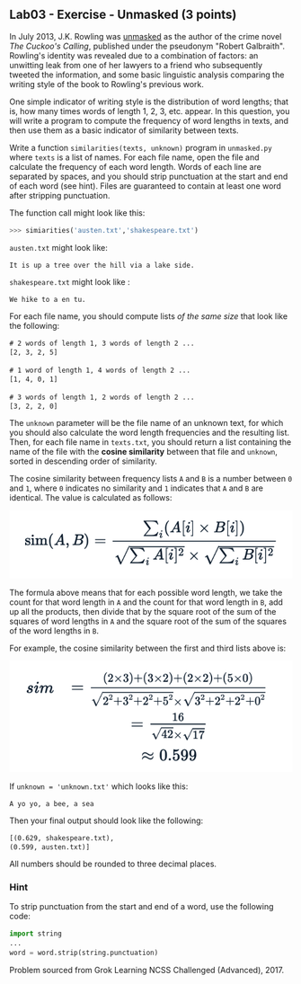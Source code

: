 ## Lab03 - Exercise - Unmasked (3 points)

In July 2013, J.K. Rowling was [unmasked](https://en.wikipedia.org/wiki/The_Cuckoo%27s_Calling) as the author of the crime novel *The Cuckoo's Calling*, published under the pseudonym "Robert Galbraith". Rowling's identity was revealed due to a combination of factors: an unwitting leak from one of her lawyers to a friend who subsequently tweeted the information, and some basic linguistic analysis comparing the writing style of the book to Rowling's previous work.

One simple indicator of writing style is the distribution of word lengths; that is, how many times words of length 1, 2, 3, etc. appear. In this question, you will write a program to compute the frequency of word lengths in texts, and then use them as a basic indicator of similarity between texts.

Write a function `similarities(texts, unknown)` program in `unmasked.py` where `texts` is a list of names. For each file name, open the file and calculate the frequency of each word length. Words of each line are separated by spaces, and you should strip punctuation at the start and end of each word (see hint). Files are guaranteed to contain at least one word after stripping punctuation.

The function call might look like this:

```python
>>> simiarities('austen.txt','shakespeare.txt')
```

`austen.txt` might look like:

```
It is up a tree over the hill via a lake side.
```

`shakespeare.txt` might look like :

```
We hike to a en tu.
```

For each file name, you should compute lists *of the same size* that look like the following:

```
# 2 words of length 1, 3 words of length 2 ...
[2, 3, 2, 5]

# 1 word of length 1, 4 words of length 2 ...
[1, 4, 0, 1]

# 3 words of length 1, 2 words of length 2 ...
[3, 2, 2, 0]
```

The `unknown` parameter will be the file name of an unknown text, for which you should also calculate the word length frequencies and the resulting list. Then, for each file name in `texts.txt`, you should return a list containing the name of the file with the **cosine similarity** between that file and `unknown`, sorted in descending order of similarity.

The cosine similarity between frequency lists `A` and `B` is a number between `0` and `1`, where `0` indicates no similarity and `1` indicates that `A` and `B` are identical. The value is calculated as follows:

![Figure 1](figure1.png)

The formula above means that for each possible word length, we take the count for that word length in `A` and the count for that word length in `B`, add up all the products, then divide that by the square root of the sum of the squares of word lengths in `A` and the square root of the sum of the squares of the word lengths in `B`.

For example, the cosine similarity between the first and third lists above is:

![Figure 2](figure2.png)

If `unknown = 'unknown.txt'` which looks like this:

```
A yo yo, a bee, a sea
```

Then your final output should look like the following:

```
[(0.629, shakespeare.txt),
(0.599, austen.txt)]
```

All numbers should be rounded to three decimal places.

### Hint

To strip punctuation from the start and end of a word, use the following code:

```python
import string
...
word = word.strip(string.punctuation)
```

Problem sourced from Grok Learning NCSS Challenged (Advanced), 2017.
